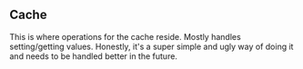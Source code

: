 ## Cache

This is where operations for the cache reside. Mostly handles setting/getting
values. Honestly, it's a super simple and ugly way of doing it and needs to be
handled better in the future.